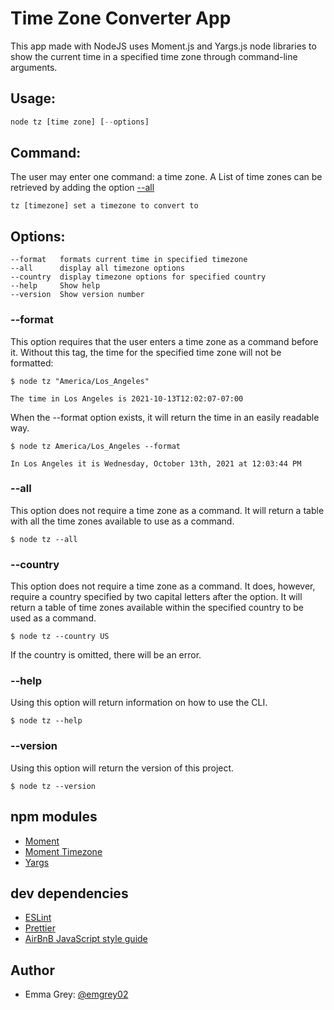 # Time Zone Converter App

This app made with NodeJS uses Moment.js and Yargs.js node libraries to show the current time in a specified time zone through command-line arguments.

## Usage:

```javascript
node tz [time zone] [--options]
```

## Command:

The user may enter one command: a time zone. A List of time zones can be retrieved by adding the option [--all](#--all)

```
tz [timezone] set a timezone to convert to
```

## Options:

```
--format   formats current time in specified timezone
--all      display all timezone options
--country  display timezone options for specified country
--help     Show help
--version  Show version number
```

### --format

This option requires that the user enters a time zone as a command before it. Without this tag, the time for the specified time zone will not be formatted:

```
$ node tz "America/Los_Angeles"

The time in Los Angeles is 2021-10-13T12:02:07-07:00
```

When the --format option exists, it will return the time in an easily readable way.

```
$ node tz America/Los_Angeles --format

In Los Angeles it is Wednesday, October 13th, 2021 at 12:03:44 PM
```

### --all

This option does not require a time zone as a command. It will return a table with all the time zones available to use as a command.

```
$ node tz --all
```

### --country

This option does not require a time zone as a command. It does, however, require a country specified by two capital letters after the option. It will return a table of time zones available within the specified country to be used as a command.

```
$ node tz --country US
```

If the country is omitted, there will be an error.

### --help

Using this option will return information on how to use the CLI.

```
$ node tz --help
```

### --version

Using this option will return the version of this project.

```
$ node tz --version
```

## npm modules

- [Moment](https://momentjs.com/)
- [Moment Timezone](https://momentjs.com/timezone/)
- [Yargs](https://yargs.js.org/)

## dev dependencies

- [ESLint](https://eslint.org/)
- [Prettier](https://prettier.io/)
- [AirBnB JavaScript style guide](https://github.com/airbnb/javascript)

## Author

- Emma Grey: [@emgrey02](https://www.github.com/emgrey02)
